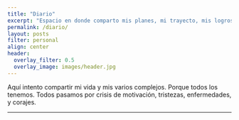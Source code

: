 ```yaml
---
title: "Diario"
excerpt: "Espacio en donde comparto mis planes, mi trayecto, mis logros, y con aún más orgullo, mis fracasos, tropiezos y mi lucha contra los malos hábitos."
permalink: /diario/
layout: posts
filter: personal
align: center
header:
  overlay_filter: 0.5
  overlay_image: images/header.jpg
---
```


Aquí intento compartir mi vida y mis varios complejos. Porque todos los tenemos. Todos pasamos por crisis de motivación, tristezas, enfermedades, y corajes.

---